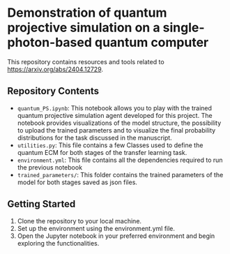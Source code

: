 # Demonstration of quantum projective simulation on a single-photon-based quantum computer
This repository contains resources and tools related to https://arxiv.org/abs/2404.12729. 

## Repository Contents
- `quantum_PS.ipynb`: This notebook allows you to play with the trained quantum projective simulation agent developed for this project. The notebook provides visualizations of the model structure, the possibility to upload the trained parameters and to visualize the final probability distributions for the task discussed in the manuscript.
- `utilities.py`: This file contains a few Classes used to define the quantum ECM for both stages of the transfer learning task.
- `environment.yml`: This file contains all the dependencies required to run the previous notebook
- `trained_parameters/`: This folder contains the trained parameters of the model for both stages saved as json files.

## Getting Started
1. Clone the repository to your local machine.
2. Set up the environment using the environment.yml file.
3. Open the Jupyter notebook in your preferred environment and begin exploring the functionalities.

